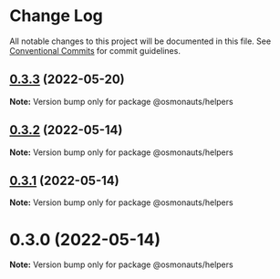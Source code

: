 # Change Log

All notable changes to this project will be documented in this file.
See [Conventional Commits](https://conventionalcommits.org) for commit guidelines.

## [0.3.3](https://github.com/osmosis-labs/telescope/compare/@osmonauts/helpers@0.3.2...@osmonauts/helpers@0.3.3) (2022-05-20)

**Note:** Version bump only for package @osmonauts/helpers





## [0.3.2](https://github.com/osmosis-labs/telescope/compare/@osmonauts/helpers@0.3.1...@osmonauts/helpers@0.3.2) (2022-05-14)

**Note:** Version bump only for package @osmonauts/helpers





## [0.3.1](https://github.com/osmosis-labs/telescope/compare/@osmonauts/helpers@0.3.0...@osmonauts/helpers@0.3.1) (2022-05-14)

**Note:** Version bump only for package @osmonauts/helpers





# 0.3.0 (2022-05-14)

**Note:** Version bump only for package @osmonauts/helpers
